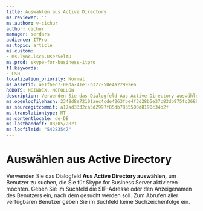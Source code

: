 ```yaml
---
title: Auswählen aus Active Directory
ms.reviewer: ''
ms.author: v-cichur
author: cichur
manager: serdars
audience: ITPro
ms.topic: article
ms.custom:
- ms.lync.lscp.UserSelAD
ms.prod: skype-for-business-itpro
f1.keywords:
- CSH
localization_priority: Normal
ms.assetid: ae1f6ed7-08da-41e1-b327-50e4a22992e6
ROBOTS: NOINDEX, NOFOLLOW
description: Verwenden Sie das Dialogfeld Aus Active Directory auswählen, um Benutzer zu suchen, die Sie für Skype for Business Server aktivieren möchten. Geben Sie im Suchfeld die SIP-Adresse oder den Anzeigenamen des Benutzers ein, nach dem gesucht werden soll. Zum Abrufen aller verfügbaren Benutzer geben Sie im Suchfeld keine Suchzeichenfolge ein.
ms.openlocfilehash: 2348d8e72101aec4cde4263fbe4f3d28b5e37c83db975fc368b257dbe8f0c0b3
ms.sourcegitcommit: a17ad3332ca5d2997f85db7835500d8190c34b2f
ms.translationtype: MT
ms.contentlocale: de-DE
ms.lasthandoff: 08/05/2021
ms.locfileid: "54283547"
---
```

# <a name="select-from-active-directory"></a>Auswählen aus Active Directory
 
Verwenden Sie das Dialogfeld **Aus Active Directory auswählen,** um Benutzer zu suchen, die Sie für Skype for Business Server aktivieren möchten. Geben Sie im Suchfeld die SIP-Adresse oder den Anzeigenamen des Benutzers ein, nach dem gesucht werden soll. Zum Abrufen aller verfügbaren Benutzer geben Sie im Suchfeld keine Suchzeichenfolge ein.
  
 
  


